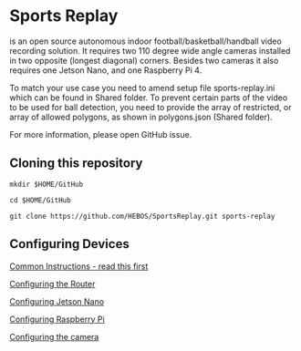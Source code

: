 # Sports Replay

is an open source autonomous indoor football/basketball/handball video recording solution.
It requires two 110 degree wide angle cameras installed in two opposite (longest diagonal) corners.
Besides two cameras it also requires one Jetson Nano, and one Raspberry Pi 4.

To match your use case you need to amend setup file sports-replay.ini which can be found in Shared folder.
To prevent certain parts of the video to be used for ball detection, you need to provide the array of restricted, or array of allowed polygons, as shown in polygons.json (Shared folder).

For more information, please open GitHub issue.

## Cloning this repository
`mkdir $HOME/GitHub`

`cd $HOME/GitHub`

`git clone https://github.com/HEBOS/SportsReplay.git sports-replay`

## Configuring Devices

[Common Instructions - read this first](docs/COMMON.md)

[Configuring the Router](docs/ROUTER.md)

[Configuring Jetson Nano](docs/JETSON.md)

[Configuring Raspberry Pi](docs/RASPBERRY.md)

[Configuring the camera](docs/CAMERA.md)
